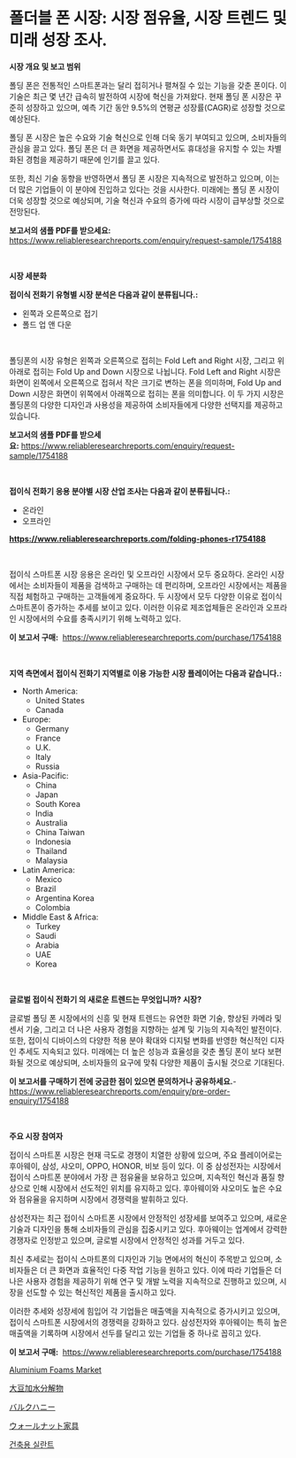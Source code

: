 <p><h1>폴더블 폰 시장: 시장 점유율, 시장 트렌드 및 미래 성장 조사.</h1></p><p><strong>시장 개요 및 보고 범위</strong></p>
<p><p>폴딩 폰은 전통적인 스마트폰과는 달리 접히거나 펼쳐질 수 있는 기능을 갖춘 폰이다. 이 기술은 최근 몇 년간 급속히 발전하여 시장에 혁신을 가져왔다. 현재 폴딩 폰 시장은 꾸준히 성장하고 있으며, 예측 기간 동안 9.5%의 연평균 성장률(CAGR)로 성장할 것으로 예상된다. </p><p>폴딩 폰 시장은 높은 수요와 기술 혁신으로 인해 더욱 동기 부여되고 있으며, 소비자들의 관심을 끌고 있다. 폴딩 폰은 더 큰 화면을 제공하면서도 휴대성을 유지할 수 있는 차별화된 경험을 제공하기 때문에 인기를 끌고 있다.</p><p>또한, 최신 기술 동향을 반영하면서 폴딩 폰 시장은 지속적으로 발전하고 있으며, 이는 더 많은 기업들이 이 분야에 진입하고 있다는 것을 시사한다. 미래에는 폴딩 폰 시장이 더욱 성장할 것으로 예상되며, 기술 혁신과 수요의 증가에 따라 시장이 급부상할 것으로 전망된다.</p></p>
<p><strong>보고서의 샘플 PDF를 받으세요:</strong> <a href="https://www.reliableresearchreports.com/enquiry/request-sample/1754188">https://www.reliableresearchreports.com/enquiry/request-sample/1754188</a></p>
<p>&nbsp;</p>
<p><strong>시장 세분화</strong></p>
<p><strong>접이식 전화기 유형별 시장 분석은 다음과 같이 분류됩니다.:</strong></p>
<p><ul><li>왼쪽과 오른쪽으로 접기</li><li>폴드 업 앤 다운</li></ul></p>
<p>&nbsp;</p>
<p><p>폴딩폰의 시장 유형은 왼쪽과 오른쪽으로 접히는 Fold Left and Right 시장, 그리고 위아래로 접히는 Fold Up and Down 시장으로 나뉩니다. Fold Left and Right 시장은 화면이 왼쪽에서 오른쪽으로 접혀서 작은 크기로 변하는 폰을 의미하며, Fold Up and Down 시장은 화면이 위쪽에서 아래쪽으로 접히는 폰을 의미합니다. 이 두 가지 시장은 폴딩폰의 다양한 디자인과 사용성을 제공하여 소비자들에게 다양한 선택지를 제공하고 있습니다.</p></p>
<p><strong>보고서의 샘플 PDF를 받으세요:</strong>&nbsp;<a href="https://www.reliableresearchreports.com/enquiry/request-sample/1754188">https://www.reliableresearchreports.com/enquiry/request-sample/1754188</a></p>
<p>&nbsp;</p>
<p><strong> 접이식 전화기 응용 분야별 시장 산업 조사는 다음과 같이 분류됩니다.:</strong></p>
<p><ul><li>온라인</li><li>오프라인</li></ul></p>
<p><strong><a href="https://www.reliableresearchreports.com/folding-phones-r1754188">https://www.reliableresearchreports.com/folding-phones-r1754188</a></strong></p>
<p>&nbsp;</p>
<p><p>접이식 스마트폰 시장 응용은 온라인 및 오프라인 시장에서 모두 중요하다. 온라인 시장에서는 소비자들이 제품을 검색하고 구매하는 데 편리하며, 오프라인 시장에서는 제품을 직접 체험하고 구매하는 고객들에게 중요하다. 두 시장에서 모두 다양한 이유로 접이식 스마트폰이 증가하는 추세를 보이고 있다. 이러한 이유로 제조업체들은 온라인과 오프라인 시장에서의 수요를 충족시키기 위해 노력하고 있다.</p></p>
<p><strong>이 보고서 구매:</strong>&nbsp; <a href="https://www.reliableresearchreports.com/purchase/1754188">https://www.reliableresearchreports.com/purchase/1754188</a></p>
<p>&nbsp;</p>
<p><strong>지역 측면에서 접이식 전화기 지역별로 이용 가능한 시장 플레이어는 다음과 같습니다.:</strong></p>
<p><ul>
    <li>
        North America:
        <ul>
            <li>United States</li>
            <li>Canada</li>
        </ul>
    </li>
    <li>
        Europe:
        <ul>
            <li>Germany</li>
            <li>France</li>
            <li>U.K.</li>
            <li>Italy</li>
            <li>Russia</li>
        </ul>
    </li>
    <li>
        Asia-Pacific:
        <ul>
            <li>China</li>
            <li>Japan</li>
            <li>South Korea</li>
            <li>India</li>
            <li>Australia</li>
            <li>China Taiwan</li>
            <li>Indonesia</li>
            <li>Thailand</li>
            <li>Malaysia</li>
        </ul>
    </li>
    <li>
        Latin America:
        <ul>
            <li>Mexico</li>
            <li>Brazil</li>
            <li>Argentina Korea</li>
            <li>Colombia</li>
        </ul>
    </li>
    <li>
        Middle East & Africa:
        <ul>
            <li>Turkey</li>
            <li>Saudi</li>
            <li>Arabia</li>
            <li>UAE</li>
            <li>Korea</li>
        </ul>
    </li>
    </ul></p>
<p>&nbsp;</p>
<p><strong>글로벌 접이식 전화기 의 새로운 트렌드는 무엇입니까? 시장?</strong></p>
<p><p>글로벌 폴딩 폰 시장에서의 신흥 및 현재 트렌드는 유연한 화면 기술, 향상된 카메라 및 센서 기술, 그리고 더 나은 사용자 경험을 지향하는 설계 및 기능의 지속적인 발전이다. 또한, 접이식 디바이스의 다양한 적용 분야 확대와 디지털 변화를 반영한 혁신적인 디자인 추세도 지속되고 있다. 미래에는 더 높은 성능과 효율성을 갖춘 폴딩 폰이 보다 보편화될 것으로 예상되며, 소비자들의 요구에 맞춰 다양한 제품이 출시될 것으로 기대된다.</p></p>
<p><strong>이 보고서를 구매하기 전에 궁금한 점이 있으면 문의하거나 공유하세요.</strong>- <a href="https://www.reliableresearchreports.com/enquiry/pre-order-enquiry/1754188">https://www.reliableresearchreports.com/enquiry/pre-order-enquiry/1754188</a></p>
<p>&nbsp;</p>
<p><strong>주요 시장 참여자</strong></p>
<p><p>접이식 스마트폰 시장은 현재 극도로 경쟁이 치열한 상황에 있으며, 주요 플레이어로는 후아웨이, 삼성, 샤오미, OPPO, HONOR, 비보 등이 있다. 이 중 삼성전자는 시장에서 접이식 스마트폰 분야에서 가장 큰 점유율을 보유하고 있으며, 지속적인 혁신과 품질 향상으로 인해 시장에서 선도적인 위치를 유지하고 있다. 후아웨이와 샤오미도 높은 수요와 점유율을 유지하며 시장에서 경쟁력을 발휘하고 있다.</p><p>삼성전자는 최근 접이식 스마트폰 시장에서 안정적인 성장세를 보여주고 있으며, 새로운 기술과 디자인을 통해 소비자들의 관심을 집중시키고 있다. 후아웨이는 업계에서 강력한 경쟁자로 인정받고 있으며, 글로벌 시장에서 안정적인 성과를 거두고 있다.</p><p>최신 추세로는 접이식 스마트폰의 디자인과 기능 면에서의 혁신이 주목받고 있으며, 소비자들은 더 큰 화면과 효율적인 다중 작업 기능을 원하고 있다. 이에 따라 기업들은 더 나은 사용자 경험을 제공하기 위해 연구 및 개발 노력을 지속적으로 진행하고 있으며, 시장을 선도할 수 있는 혁신적인 제품을 출시하고 있다.</p><p>이러한 추세와 성장세에 힘입어 각 기업들은 매출액을 지속적으로 증가시키고 있으며, 접이식 스마트폰 시장에서의 경쟁력을 강화하고 있다. 삼성전자와 후아웨이는 특히 높은 매출액을 기록하며 시장에서 선두를 달리고 있는 기업들 중 하나로 꼽히고 있다.</p></p>
<p><strong>이 보고서 구매:</strong>&nbsp;&nbsp;<a href="https://www.reliableresearchreports.com/purchase/1754188">https://www.reliableresearchreports.com/purchase/1754188</a></p>
<p><p><a href="https://www.linkedin.com/pulse/aluminium-foams-market-research-report-forecasted-period-from-wye3c?trackingId=zSxYQW%2F6%2FZBbOsc6%2F%2FGayw%3D%3D">Aluminium Foams Market</a></p><p><a href="https://github.com/Sophiaard2003/Market-Research-Report-List-1/blob/main/327137227683.md">大豆加水分解物</a></p><p><a href="https://medium.com/@elmoray21/%E3%83%90%E3%83%AB%E3%82%AF%E3%83%8F%E3%83%8B%E3%83%BC%E5%B8%82%E5%A0%B4%E3%81%AE%E3%82%B7%E3%82%A7%E3%82%A2%E3%81%AE%E9%80%B2%E5%8C%96%E3%81%A8%E5%B8%82%E5%A0%B4%E6%88%90%E9%95%B7%E3%83%88%E3%83%AC%E3%83%B3%E3%83%892024%E5%B9%B4%E3%81%8B%E3%82%892031%E5%B9%B4%E3%81%BE%E3%81%A7-f9bbc53b8694">バルクハニー</a></p><p><a href="https://medium.com/@kyaorris56456/%E3%81%8F%E3%82%8B%E3%81%BF%E5%AE%B6%E5%85%B7%E5%B8%82%E5%A0%B4%E3%81%AE%E6%B4%9E%E5%AF%9F-%E5%B8%82%E5%A0%B4%E5%8B%95%E5%90%91-%E6%88%90%E9%95%B7-%E4%BA%88%E6%B8%AC-2024%E5%B9%B4%E3%81%8B%E3%82%892031%E5%B9%B4-e9f3578dd97f">ウォールナット家具</a></p><p><a href="https://medium.com/@deborahward03/%EA%B1%B4%EC%84%A4-%EC%8B%A4%EB%9E%80%ED%8A%B8-%EC%8B%9C%EC%9E%A5-%EA%B7%9C%EB%AA%A8-%EC%8B%9C%EC%9E%A5-%EC%A0%84%EB%A7%9D%EA%B3%BC-%EC%8B%9C%EC%9E%A5-%EC%98%88%EC%B8%A1-2024%EB%85%84%EB%B6%80%ED%84%B0-2031%EB%85%84%EA%B9%8C%EC%A7%80-0dde5bb2320d">건축용 실란트</a></p></p>